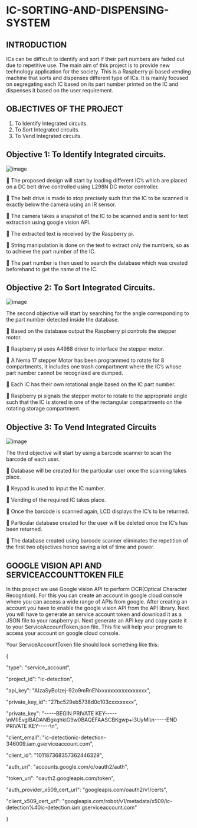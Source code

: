# IC-SORTING-AND-DISPENSING-SYSTEM
## INTRODUCTION
ICs can be difficult to identify and sort if their part numbers are faded out due to
repetitive use. The main aim of this project is to provide new technology application for the 
society. This is a Raspberry pi based vending machine that sorts and dispenses different type 
of ICs. It is mainly focused on segregating each IC based on its part number printed on the IC 
and dispenses it based on the user requirement.
## OBJECTIVES OF THE PROJECT
1. To Identify Integrated circuits.
2. To Sort Integrated circuits. 
3. To Vend Integrated circuits. 
## Objective 1: To Identify Integrated circuits. 
![image](https://user-images.githubusercontent.com/109571829/180017811-e0b89ed4-64f3-4835-a6e7-34aa3f163832.png)

 The proposed design will start by loading different IC’s which are 
  placed on a DC belt drive controlled using L298N DC motor controller.
  
 The belt drive is made to stop precisely such that the IC to be scanned is exactly 
  below the camera using an IR sensor.
  
 The camera takes a snapshot of the IC to be scanned and is sent for text extraction 
  using google vision API.
  
 The extracted text is received by the Raspberry pi.

 String manipulation is done on the text to extract only the numbers, so as to achieve 
  the part number of the IC.
  
 The part number is then used to search the database which was created beforehand 
  to get the name of the IC.
  
## Objective 2: To Sort Integrated Circuits.
![image](https://user-images.githubusercontent.com/109571829/180048631-2d4f1528-84cc-40b1-9bce-c1f92393ed00.png)

The second objective will start by searching for the angle corresponding 
to the part number detected inside the database.

 Based on the database output the Raspberry pi controls the stepper motor.

 Raspberry pi uses A4988 driver to interface the stepper motor.

 A Nema 17 stepper Motor has been programmed to rotate for 8 compartments, it 
  includes one trash compartment where the IC’s whose part number cannot be 
  recognized are dumped.

 Each IC has their own rotational angle based on the IC part number.

 Raspberry pi signals the stepper motor to rotate to the appropriate angle such that the 
  IC is stored in one of the rectangular compartments   on the rotating storage 
  compartment.

## Objective 3: To Vend Integrated Circuits
![image](https://user-images.githubusercontent.com/109571829/180049181-5c24d658-6a58-488c-974d-2c1cceca97f3.png)

The third objective will start by using a barcode scanner to scan the 
barcode of each user.

 Database will be created for the particular user once the scanning takes place.

 Keypad is used to input the IC number.

 Vending of the required IC takes place.

 Once the barcode is scanned again, LCD displays the IC’s to be returned.

 Particular database created for the user will be deleted once the IC’s has been 
returned.

 The database created using barcode scanner eliminates the repetition of the first two 
 objectives hence saving a lot of time and power.

## GOOGLE VISION API AND SERVICEACCOUNTTOKEN FILE
In this project we use Google vision API to perform OCR(Optical Character Recogntion). For this you can create an account in google cloud console where you can access a wide range of APIs from google. After creating an account you have to enable the google vision API from the API library. Next you will have to generate an service account token and download it as a JSON file to your raspberry pi. Next generate an API key and copy paste it to your ServiceAccountToken.json file. This file will help your program to access your account on google cloud console.

Your ServiceAccountToken file should look something like this:


{

  "type": "service_account",
  
  "project_id": "ic-detection",
  
  "api_key": "AIzaSyBoIzej-92o9mRnENxxxxxxxxxxxxxxxxx",
  
  "private_key_id": "27bc529eb5738d0c103cxxxxxxxx",
  
  "private_key": "-----BEGIN PRIVATE KEY-----\nMIIEvgIBADANBgkqhkiG9w0BAQEFAASCBKgwp+I3UyMl\n-----END PRIVATE KEY-----\n",
  
  "client_email": "ic-detectionic-detection-346009.iam.gserviceaccount.com",
  
  "client_id": "101187368357362446329",
  
  "auth_uri": "accounts.google.com/o/oauth2/auth",
  
  "token_uri": "oauth2.googleapis.com/token",
  
  "auth_provider_x509_cert_url": "googleapis.com/oauth2/v1/certs",
  
  "client_x509_cert_url": "googleapis.com/robot/v1/metadata/x509/ic-detection%40ic-detection.iam.gserviceaccount.com"
  
}
